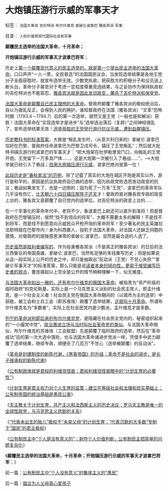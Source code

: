 # 大炮镇压游行示威的军事天才

标签： `法国大革命` `吉伦特派` `布尔什维克` `拿破仑波拿巴` `雅各宾派` `军事` 

目录： `人权价值观现代国际社会和军事`

**颠覆民主选举的法国大革命，十月革命；**

**开炮镇压游行示威的军事天才波拿巴将军**；



历史上[第一个颠覆现代意义的民主选举的，就是第一个提出民主选举的法国大革命](../../../2012/6/14/法国大革命，文化大革命，民主大革命，信仰大革命.md)。口口声声“一人一票，全民普选”的法国国民议会，当发现选举结果是各地王党分子全面获胜时，就宣布选举无效。少数党执政，把获胜方的积极分子和议员送上断头台。革命分子甚至对于考虑一定程度尊重竞选结果，与之妥协作为保持执政权的吉伦特派也不能容忍。[雅各宾派就是因此发动政变，屠杀了吉伦特派和保皇党](../../../2012/2/4/“革命儿女”的悲鸣，社会的悲哀，民族的悲剧！.md)。

[法国大革命是颠覆自已民主理想的大革命](../../../2011/8/30/纳粹法国打败了犹太德国，民粹暴行针对无权小民.md)。督政府颠覆了雅各宾派的极权统治后，自以为拨乱反正，会得到人民的拥护。谁知督政府在法国（雅各宾派）“文革”恐怖时期（1793.4－1794.7）后的第一次选举，居然又是王党（一般也是和解派）获胜！法国大革命在“实现选举才是进步”与“选举选出落后（复辟）”之间神经错乱了，宣布选举结果无效！[选举获胜的王党举行游行抗议示威，遭到血腥镇压](../../../2011/3/11/为什么英国是法国大革命的死敌？.md)。

[历史教科书的标准答案](../../../2010/6/2/历史教科书是有标准答案的“历史故事”.md)，大致是“叛乱发生时，（从意大利归来的）拿破仑.波拿巴恰好在巴黎，督政府任命波拿巴为巴黎卫戍司令，镇压了王党叛乱”；然后就大批特书镇压游行的波拿巴的军事天才：“把大炮架在杜伊勒里宫门口，向叛乱的王党开炮，王党留下一万多具尸体……，这是大炮第一次被引入了巷战……”，——>大炮早就已经引入了巷战；[但用大炮镇压游行示威](../../../2011/4/14/利比亚反对派最精明的严重错误.md)，波拿巴绝对是第一位！

[此段历史是“春秋笔法”的范例](../../../2010/4/21/大历史观似“人的”履历；道德春秋笔法是自证循环.md)，除了记载了真实的大炮在城区开炮是真实以外，游行是和平的，原因是抗议执政府自已搞的选举，因为执政党败选而发动政变的抗议；巷战如果发生了，也是一边倒的；因为死了一万多“王党”，波拿巴的革命军队几乎没有伤亡，[比天朝六十四日镇压那阵子还天](http://darthvad.blog.sohu.com/117166546.html)才！督政府是对雅各宾专政的政变上台的，雅各宾又是颠覆了自已党内的选举后，对吉伦特派的政变上台的……

在一个军事化的革命年代中，老将不少，象波拿巴上尉还可以直升到准将！但是督政府在巴黎镇压时，居然“找不到领兵的将军”，大概不需要太多的解释！不是找不到将军，而是找不到愿意向示威民众开枪开炮的革命将军！至少著名的民主英雄拉法耶特就在巴黎市内！身为科西嘉人，投机于法国大革命，对法国人还缺乏同胞的感情，对督政府的提拨感恩涕零的拿破仑.波拿巴，显然是最合适的人选了。

[历史虽然是胜利者编写的](../../../2009/8/22/刀笔吏之史诗与史实.md)，作为投身雅各宾派（不是真正的雅各宾派）的日后的法兰西象征的帝国英雄，拿破仑.波拿巴，当然有足够的本钱重写历史；但是如果说从这一段实际上公开的历史之中，却只是抽取出“反动派（王党）不甘心失败”“拿破仑军事天才”的标准答案，那么只能是说[读者本身的倾向性，更易于接受编写历史者的观点](../../../2009/8/22/刀笔吏之史诗与史实.md)，要连接起以上完全是公开的情节稍稍理解一下，似无难度。

[与法国大革命如出一辙的，还有布尔什维克的俄国大革命](../../../2012/10/5/革命！多少罪恶以自由为名！.md)。被指责为“资产阶级的临时政府”的克伦斯基，实际上是一个马克思主义派别的社会民主党人，即孟什维克，是一个社会主义者！社会民主党在俄国大革命期间的（以城市为主的选举）中获胜，被工会和士兵工会（即苏维埃）颠覆了选举结果，[这就叫十月革命](../../../2012/5/22/马克思主义指导苏联的殖民地建设.md)。所谓布尔什维克名为“多数者”，实际上在社会民党内是少数派，孟什维克才是多数。

[列宁的革命派别即后来的布尔什维克党](../../../2012/10/4/马克思主义是翻版基督教的替代性宗教.md)，是隐藏在社会民主党内的，秘密组织起来的“一小撮党中党”，[政治激进立场与当时叫社会革命党的类似](../../../2012/5/6/有极左的国家，没有极左的领导人；.md)。与法国大革命相似，布尔什维克的苏维埃（工会联盟）先是颠覆了临时政府的选举，然后在“革命成功”后的第一次大选中落败，也与法国大革命诸进步党派一样，凭借手中武力颠覆了选举结果，继续专政，顺便杀了几百万“不甘心（选举被颠覆）的反动派”。

《[革命是封建制度的新陈代谢，《黑客帝国》的升级；革命不是社会的进步，是长子继承权的新陈代谢](../../../2012/10/19/革命是封建制度的新陈代谢，《黑客帝国》“升级”的启示.md)》

《[公有制政体就是君权的利维坦怪兽；君权利维坦怪兽眼中的“计划生育的必要性”](../../../2012/10/20/君权利维坦怪兽眼中的“计划生育的必要性”.md)》

《[计划生育是君主权力对个人生育的监管；建立在等级社会和法理和现实基础上；公有制帝国的统治基础是愚民公害](../../../2012/10/20/计划生育是君主权力对生育私权的监管.md)》

《[天主教关于计划生育，共产主义和法西斯主义的历史决议；罗马天主教是唯一的全球性政党，与马克思主义悲剧的关系](../../../2012/10/20/天主教关于计划生育，共产主义和法西斯的历史决议；.md)》

《[“代表未出生的胎儿”极权于“未来父母”的计划生育；“代表沉默的大多数”专制于“国民”的君主极权](../../../2012/10/22/基督教信仰的计划生育.md)》

《[公有制民主中“个人是没有意义的”；剥夺个人价值判断，公有制民主把简单的问题复杂化](../../../2012/10/22/公有制民主中“个人没有意义”的集体主义的“愚民”.md)》

《**颠覆民主选举的法国大革命，十月革命；开炮镇压游行示威的军事天才波拿巴将军**；》

前一篇：[公有制民主中“个人没有意义”的集体主义的“愚民”](../../../2012/10/22/公有制民主中“个人没有意义”的集体主义的“愚民”.md)

后一篇：[倡议为人父母真心爱孩子](../../../2012/10/22/倡议为人父母真心爱孩子.md)